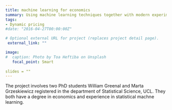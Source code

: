 ```yaml
---
title: machine learning for economics
summary: Using machine learning techniques together with modern experimentation strategies to model dynamic optimisation problems as faced by agents in economic models.
tags:
- Dynamic pricing
#date: "2016-04-27T00:00:00Z"

# Optional external URL for project (replaces project detail page).
 external_link: ""

image:
#  caption: Photo by Toa Heftiba on Unsplash
   focal_point: Smart
   
slides = ""   
---
```


The project involves two PhD students William Greenal and Marta Grzeskiewicz registered in the department of Statistical Science, UCL.  They both have a degree in economics and experience in statistical machne learning. 